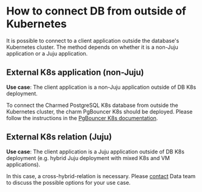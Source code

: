 # How to connect DB from outside of Kubernetes

It is possible to connect to a client application outside the database's Kubernetes cluster. The method depends on whether it is a non-Juju application or a Juju application.

## External K8s application (non-Juju)

**Use case**: The client application is a non-Juju application outside of DB K8s deployment.

To connect the Charmed PostgreSQL K8s database from outside the Kubernetes cluster, the charm PgBouncer K8s should be deployed. Please follow the instructions in the [PgBouncer K8s documentation](https://charmhub.io/pgbouncer-k8s/docs/h-external-access).

## External K8s relation (Juju)

**Use case**: The client application is a Juju application outside of DB K8s deployment (e.g. hybrid Juju deployment with mixed K8s and VM applications).

In this case, a cross-hybrid-relation is necessary. Please [contact](/t/11852) Data team to discuss the possible options for your use case.